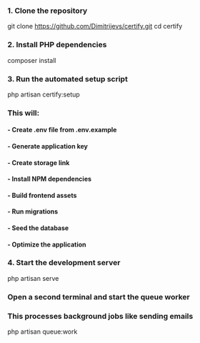 ### 1. Clone the repository
git clone https://github.com/Dimitrijevs/certify.git
cd certify

### 2. Install PHP dependencies
composer install

### 3. Run the automated setup script
php artisan certify:setup

### This will:
#### - Create .env file from .env.example
#### - Generate application key
#### - Create storage link
#### - Install NPM dependencies
#### - Build frontend assets
#### - Run migrations
#### - Seed the database
#### - Optimize the application

### 4. Start the development server
php artisan serve

### Open a second terminal and start the queue worker
### This processes background jobs like sending emails
php artisan queue:work
